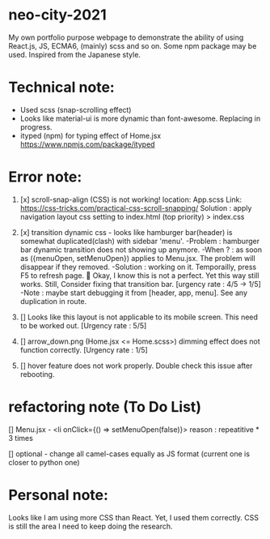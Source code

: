 # neo-city-2021
My own portfolio purpose webpage to demonstrate the ability of using React.js, JS, ECMA6, (mainly) scss and so on. Some npm package may be used. Inspired from the Japanese style.

# Technical note:
- Used scss (snap-scrolling effect)
- Looks like material-ui is more dynamic than font-awesome. Replacing in progress.
- ityped (npm) for typing effect of Home.jsx https://www.npmjs.com/package/ityped


# Error note:
1. [x] scroll-snap-align (CSS) is not working!
location: App.scss
Link: https://css-tricks.com/practical-css-scroll-snapping/
Solution : apply navigation layout css setting to index.html (top priority) > index.css

2. [x] transition dynamic css - looks like hamburger bar(header) is somewhat duplicated(clash) with sidebar 'menu'. 
-Problem : hamburger bar dynamic transition does not showing up anymore.
-When ? :
as soon as ({menuOpen, setMenuOpen}) applies to Menu.jsx.
The problem will disappear if they removed.
-Solution : working on it. Temporailly, press F5 to refresh page.
🤔 Okay, I know this is not a perfect. Yet this way still works. Still, Consider fixing that transition bar. 
[urgency rate : 4/5 -> 1/5]
-Note : maybe start debugging it from [header, app, menu]. 
See any duplication in route.

3. [] Looks like this layout is not applicable to its mobile screen. This need to be worked out. [Urgency rate : 5/5]

4. [] arrow_down.png (Home.jsx <= Home.scss>) dimming effect does not function correctly. [Urgency rate : 1/5]

5. [] hover feature does not work properly. Double check this issue after rebooting.

# refactoring note (To Do List)
[] Menu.jsx - <li onClick={() => setMenuOpen(false)}>
reason : repeatitive * 3 times

[] optional - change all camel-cases equally as JS format (current one is closer to python one)

# Personal note:
Looks like I am using more CSS than React. Yet, I used them correctly.
CSS is still the area I need to keep doing the research.